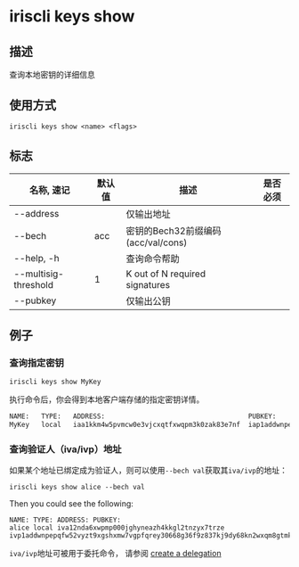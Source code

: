 # iriscli keys show

## 描述

查询本地密钥的详细信息

## 使用方式

```
iriscli keys show <name> <flags>
```

## 标志

| 名称, 速记            | 默认值 | 描述                               | 是否必须  |
| -------------------- | ---- | ---------------------------------- | -------- |
| --address            |      | 仅输出地址                           |          |
| --bech               | acc  | 密钥的Bech32前缀编码 (acc/val/cons)  |          |
| --help, -h           |      | 查询命令帮助                         |          |
| --multisig-threshold | 1    | K out of N required signatures     |          |
| --pubkey             |      | 仅输出公钥                          |          |

## 例子

### 查询指定密钥

```shell
iriscli keys show MyKey
```

执行命令后，你会得到本地客户端存储的指定密钥详情。

```txt
NAME:	TYPE:	ADDRESS:						            PUBKEY:
MyKey	local	iaa1kkm4w5pvmcw0e3vjcxqtfxwqpm3k0zak83e7nf	iap1addwnpepq0gsl90v9dgac3r9hzgz53ul5ml5ynq89ax9x8qs5jgv5z5vyssskzc7exa
```

### 查询验证人（iva/ivp）地址

如果某个地址已绑定成为验证人，则可以使用`--bech val`获取其`iva/ivp`的地址： 

```$xslt
iriscli keys show alice --bech val
```

Then you could see the following:
```$xslt
NAME: TYPE: ADDRESS: PUBKEY:
alice local iva12nda6xwpmp000jghyneazh4kkgl2tnzyx7trze ivp1addwnpepqfw52vyzt9xgshxmw7vgpfqrey30668g36f9z837kj9dy68kn2wxqm8gtmk
```

`iva/ivp`地址可被用于委托命令， 请参阅 [create a delegation](../stake/delegate.md)